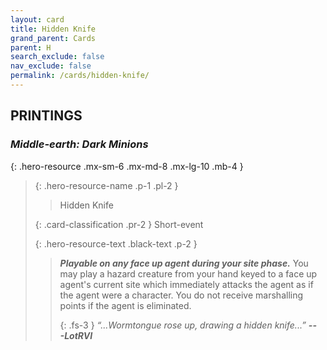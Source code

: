 ```yaml
---
layout: card
title: Hidden Knife
grand_parent: Cards
parent: H
search_exclude: false
nav_exclude: false
permalink: /cards/hidden-knife/
---
```


## PRINTINGS


### _Middle-earth: Dark Minions_

{: .hero-resource .mx-sm-6 .mx-md-8 .mx-lg-10 .mb-4 }
> {: .hero-resource-name .p-1 .pl-2 }
> > <div class="card-mp"></div>
> > <div class="card-name">Hidden Knife</div>
>
> {: .card-classification .pr-2 }
> Short-event
>
> {: .hero-resource-text .black-text .p-2 }
> > ***Playable on any face up agent during your site phase.*** You may play a hazard creature from your hand keyed to a face up agent's current site which immediately attacks the agent as if the agent were a character. You do not receive marshalling points if the agent is eliminated. 
> > 
> > {: .fs-3 } 
> > _“...Wormtongue rose up, drawing a hidden knife...”_ ***---&#65279;LotRVI***
> 
